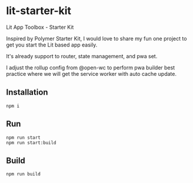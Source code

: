 # lit-starter-kit
Lit App Toolbox - Starter Kit

Inspired by Polymer Starter Kit, I would love to share my fun one project to get you start the Lit based app easily. 

It's already support to router, state management, and pwa set.

I adjust the rollup config from @open-wc to perform pwa builder best practice where we will get the service worker with auto cache update.

## Installation

```
npm i
```

## Run

```
npm run start
npm run start:build
```

## Build

```
npm run build
```